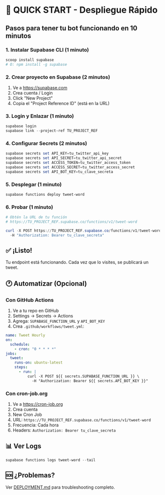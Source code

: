 # 🚀 QUICK START - Despliegue Rápido

## Pasos para tener tu bot funcionando en 10 minutos

### 1. Instalar Supabase CLI (1 minuto)

```powershell
scoop install supabase
# O: npm install -g supabase
```

### 2. Crear proyecto en Supabase (2 minutos)

1. Ve a https://supabase.com
2. Crea cuenta / Login
3. Click "New Project"
4. Copia el "Project Reference ID" (está en la URL)

### 3. Login y Enlazar (1 minuto)

```powershell
supabase login
supabase link --project-ref TU_PROJECT_REF
```

### 4. Configurar Secrets (2 minutos)

```powershell
supabase secrets set API_KEY=tu_twitter_api_key
supabase secrets set API_SECRET=tu_twitter_api_secret
supabase secrets set ACCESS_TOKEN=tu_twitter_access_token
supabase secrets set ACCESS_SECRET=tu_twitter_access_secret
supabase secrets set API_BOT_KEY=tu_clave_secreta
```

### 5. Desplegar (1 minuto)

```powershell
supabase functions deploy tweet-word
```

### 6. Probar (1 minuto)

```powershell
# Obtén la URL de tu función
# https://TU_PROJECT_REF.supabase.co/functions/v1/tweet-word

curl -X POST https://TU_PROJECT_REF.supabase.co/functions/v1/tweet-word `
  -H "Authorization: Bearer tu_clave_secreta"
```

## ✅ ¡Listo!

Tu endpoint está funcionando. Cada vez que lo visites, se publicará un tweet.

## 🕐 Automatizar (Opcional)

### Con GitHub Actions

1. Ve a tu repo en GitHub
2. Settings → Secrets → Actions
3. Agrega: `SUPABASE_FUNCTION_URL` y `API_BOT_KEY`
4. Crea `.github/workflows/tweet.yml`:

```yaml
name: Tweet Hourly
on:
  schedule:
    - cron: "0 * * * *"
jobs:
  tweet:
    runs-on: ubuntu-latest
    steps:
      - run: |
          curl -X POST ${{ secrets.SUPABASE_FUNCTION_URL }} \
            -H "Authorization: Bearer ${{ secrets.API_BOT_KEY }}"
```

### Con cron-job.org

1. Ve a https://cron-job.org
2. Crea cuenta
3. New Cron Job
4. URL: `https://TU_PROJECT_REF.supabase.co/functions/v1/tweet-word`
5. Frecuencia: Cada hora
6. Headers: `Authorization: Bearer tu_clave_secreta`

## 📊 Ver Logs

```powershell
supabase functions logs tweet-word --tail
```

## 🆘 ¿Problemas?

Ver [DEPLOYMENT.md](./DEPLOYMENT.md) para troubleshooting completo.
